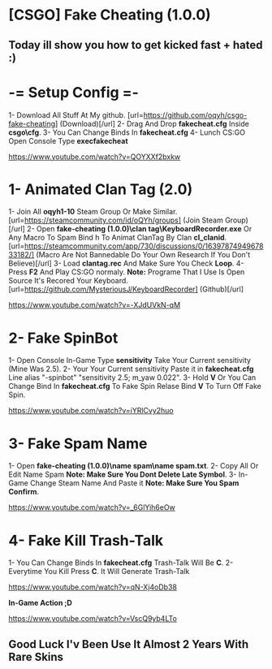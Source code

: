 # [CSGO] Fake Cheating (1.0.0)


## Today ill show you how to get kicked fast + hated :)


# -= Setup Config =-
1- Download All Stuff At My github. [url=https://github.com/oqyh/csgo-fake-cheating] (Download)[/url]
2- Drag And Drop **fakecheat.cfg** Inside **csgo\cfg**.
3- You Can Change Binds In **fakecheat.cfg**
4- Lunch CS:GO Open Console Type **execfakecheat**

https://www.youtube.com/watch?v=QOYXXf2bxkw



# 1- Animated Clan Tag (2.0)
1- Join All **oqyh1-10** Steam Group Or Make Similar. [url=https://steamcommunity.com/id/oQYh/groups] (Join Steam Group)[/url]
2- Open **fake-cheating (1.0.0)\clan tag\KeyboardRecorder.exe** Or Any Macro To Spam Bind h To Animat ClanTag By Clan **cl_clanid**. [url=https://steamcommunity.com/app/730/discussions/0/1639787494967833182/] (Macro Are Not Bannedable Do Your Own Research If You Don't Believe)[/url]
3- Load **clantag.rec** And Make Sure You Check **Loop**.
4- Press **F2** And Play CS:GO normaly.
**Note:** Programe That I Use Is Open Source It's Recored Your Keyboard. [url=https://github.com/MysteriousJ/KeyboardRecorder] (Github)[/url]

https://www.youtube.com/watch?v=-XJdUVkN-qM


# 2- Fake SpinBot
1- Open Console In-Game Type **sensitivity** Take Your Current sensitivity (Mine Was 2.5).
2- Your Your Current sensitivity Paste it in **fakecheat.cfg** Line alias "-spinbot" "sensitivity 2.5; m_yaw 0.022".
3- Hold **V** Or You Can Change Bind In **fakecheat.cfg** To Fake Spin Relase Bind **V** To Turn Off Fake Spin.

https://www.youtube.com/watch?v=iYRlCvy2huo


# 3- Fake Spam Name
1- Open **fake-cheating (1.0.0)\name spam\name spam.txt**.
2- Copy All Or Edit Name Spam **Note: Make Sure You Dont Delete Late Symbol**.
3- In-Game Change Steam Name And Paste it **Note: Make Sure You Spam Confirm**.

https://www.youtube.com/watch?v=_6GlYih6eOw


# 4- Fake Kill Trash-Talk
1- You Can Change Binds In **fakecheat.cfg** Trash-Talk Will Be **C**.
2- Everytime You Kill Press **C**. It Will Generate Trash-Talk

https://www.youtube.com/watch?v=qN-Xj4oDb38


**In-Game Action ;D**

https://www.youtube.com/watch?v=VscQ9yb4LTo


## Good Luck I'v Been Use It Almost 2 Years With Rare Skins
